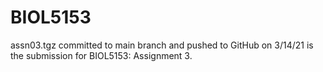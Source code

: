 # BIOL5153
assn03.tgz committed to main branch and pushed to GitHub on 3/14/21 is the submission for BIOL5153: Assignment 3.
